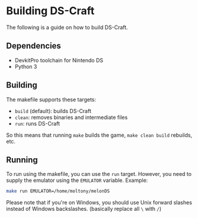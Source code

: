 
# Building DS-Craft

The following is a guide on how to build DS-Craft.

## Dependencies

- DevkitPro toolchain for Nintendo DS
- Python 3

## Building

The makefile supports these targets:

- `build` (default): builds DS-Craft
- `clean`: removes binaries and intermediate files
- `run`: runs DS-Craft

So this means that running `make` builds the game, `make clean build` rebuilds,
etc.

## Running

To run using the makefile, you can use the `run` target. However, you
need to supply the emulator using the `EMULATOR` variable. Example:

```bash
make run EMULATOR=/home/moltony/melonDS
```

Please note that if you're on Windows, you should use Unix forward slashes
instead of Windows backslashes. (basically replace all `\` with `/`)

